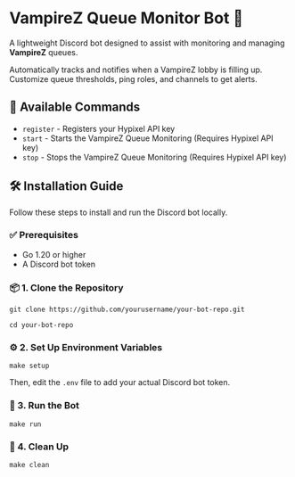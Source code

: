 # VampireZ Queue Monitor Bot 🦇

A lightweight Discord bot designed to assist with monitoring and managing **VampireZ** queues.

Automatically tracks and notifies when a VampireZ lobby is filling up. Customize queue thresholds, ping roles, and channels to get alerts.

## 🤖 Available Commands

- `register` - Registers your Hypixel API key
- `start` - Starts the VampireZ Queue Monitoring (Requires Hypixel API key)
- `stop` - Stops the VampireZ Queue Monitoring (Requires Hypixel API key)

## 🛠️ Installation Guide
Follow these steps to install and run the Discord bot locally.

### ✅ Prerequisites

- Go 1.20 or higher
- A Discord bot token

### 📦 1. Clone the Repository

```
git clone https://github.com/yourusername/your-bot-repo.git
```

```
cd your-bot-repo
```


### ⚙️ 2. Set Up Environment Variables

```
make setup
```

Then, edit the `.env` file to add your actual Discord bot token.

### 🚀 3. Run the Bot

```
make run
```

### 🧹 4. Clean Up

```
make clean
```


